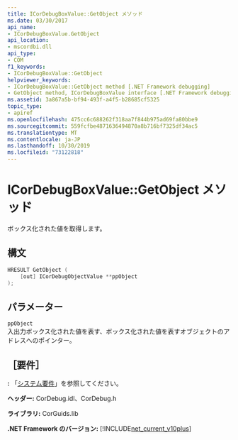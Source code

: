 ```yaml
---
title: ICorDebugBoxValue::GetObject メソッド
ms.date: 03/30/2017
api_name:
- ICorDebugBoxValue.GetObject
api_location:
- mscordbi.dll
api_type:
- COM
f1_keywords:
- ICorDebugBoxValue::GetObject
helpviewer_keywords:
- ICorDebugBoxValue::GetObject method [.NET Framework debugging]
- GetObject method, ICorDebugBoxValue interface [.NET Framework debugging]
ms.assetid: 3a867a5b-bf94-493f-a4f5-b28685cf5325
topic_type:
- apiref
ms.openlocfilehash: 475cc6c688262f318aa7f844b975ad69fa80bbe9
ms.sourcegitcommit: 559fcfbe4871636494870a8b716bf7325df34ac5
ms.translationtype: MT
ms.contentlocale: ja-JP
ms.lasthandoff: 10/30/2019
ms.locfileid: "73122818"
---
```

# <a name="icordebugboxvaluegetobject-method"></a>ICorDebugBoxValue::GetObject メソッド
ボックス化された値を取得します。  
  
## <a name="syntax"></a>構文  
  
```cpp  
HRESULT GetObject (  
    [out] ICorDebugObjectValue **ppObject  
);  
```  
  
## <a name="parameters"></a>パラメーター  
 `ppObject`  
 入出力ボックス化された値を表す、ボックス化された値を表すオブジェクトのアドレスへのポインター。  
  
## <a name="requirements"></a>［要件］  
 **:** 「[システム要件](../../../../docs/framework/get-started/system-requirements.md)」を参照してください。  
  
 **ヘッダー:** CorDebug.idl、CorDebug.h  
  
 **ライブラリ:** CorGuids.lib  
  
 **.NET Framework のバージョン:** [!INCLUDE[net_current_v10plus](../../../../includes/net-current-v10plus-md.md)]

